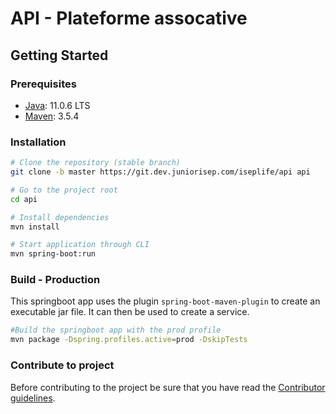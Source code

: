 # API - Plateforme assocative

## Getting Started
### Prerequisites
- [Java](https://java.com/): 11.0.6 LTS
- [Maven](https://maven.apache.org/): 3.5.4

### Installation
```bash
# Clone the repository (stable branch)
git clone -b master https://git.dev.juniorisep.com/iseplife/api api

# Go to the project root
cd api

# Install dependencies
mvn install

# Start application through CLI
mvn spring-boot:run
```

### Build - Production
This springboot app uses the plugin `spring-boot-maven-plugin` to create an executable jar file.
It can then be used to create a service.
```bash
#Build the springboot app with the prod profile
mvn package -Dspring.profiles.active=prod -DskipTests

```

### Contribute to project

Before contributing to the project be sure that you have read the [Contributor guidelines](CONTRIBUTING.md).
